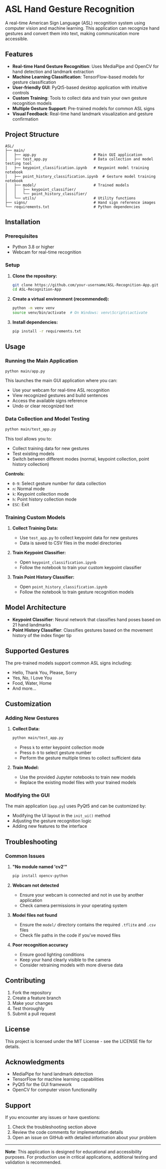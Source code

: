# ASL Hand Gesture Recognition

A real-time American Sign Language (ASL) recognition system using computer vision and machine learning. This application can recognize hand gestures and convert them into text, making communication more accessible.

## Features

- **Real-time Hand Gesture Recognition**: Uses MediaPipe and OpenCV for hand detection and landmark extraction
- **Machine Learning Classification**: TensorFlow-based models for gesture classification
- **User-friendly GUI**: PyQt5-based desktop application with intuitive controls
- **Custom Training**: Tools to collect data and train your own gesture recognition models
- **Multiple Gesture Support**: Pre-trained models for common ASL signs
- **Visual Feedback**: Real-time hand landmark visualization and gesture confirmation

## Project Structure

```
ASL/
├── main/
│   ├── app.py                          # Main GUI application
│   ├── test_app.py                     # Data collection and model testing tool
│   ├── keypoint_classification.ipynb   # Keypoint model training notebook
│   ├── point_history_classification.ipynb  # Gesture model training notebook
│   ├── model/                          # Trained models
│   │   ├── keypoint_classifier/
│   │   └── point_history_classifier/
│   └── utils/                          # Utility functions
├── signs/                              # Hand sign reference images
└── requirements.txt                    # Python dependencies
```

## Installation

### Prerequisites

- Python 3.8 or higher
- Webcam for real-time recognition

### Setup

1. **Clone the repository:**
   ```bash
   git clone https://github.com/your-username/ASL-Recognition-App.git
   cd ASL-Recognition-App
   ```

2. **Create a virtual environment (recommended):**
   ```bash
   python -m venv venv
   source venv/bin/activate  # On Windows: venv\Scripts\activate
   ```

3. **Install dependencies:**
   ```bash
   pip install -r requirements.txt
   ```

## Usage

### Running the Main Application

```bash
python main/app.py
```

This launches the main GUI application where you can:
- Use your webcam for real-time ASL recognition
- View recognized gestures and build sentences
- Access the available signs reference
- Undo or clear recognized text

### Data Collection and Model Testing

```bash
python main/test_app.py
```

This tool allows you to:
- Collect training data for new gestures
- Test existing models
- Switch between different modes (normal, keypoint collection, point history collection)

**Controls:**
- `0-9`: Select gesture number for data collection
- `n`: Normal mode
- `k`: Keypoint collection mode
- `h`: Point history collection mode
- `ESC`: Exit

### Training Custom Models

1. **Collect Training Data:**
   - Use `test_app.py` to collect keypoint data for new gestures
   - Data is saved to CSV files in the model directories

2. **Train Keypoint Classifier:**
   - Open `keypoint_classification.ipynb`
   - Follow the notebook to train your custom keypoint classifier

3. **Train Point History Classifier:**
   - Open `point_history_classification.ipynb`
   - Follow the notebook to train gesture recognition models

## Model Architecture

- **Keypoint Classifier**: Neural network that classifies hand poses based on 21 hand landmarks
- **Point History Classifier**: Classifies gestures based on the movement history of the index finger tip

## Supported Gestures

The pre-trained models support common ASL signs including:
- Hello, Thank You, Please, Sorry
- Yes, No, I Love You
- Food, Water, Home
- And more...

## Customization

### Adding New Gestures

1. **Collect Data:**
   ```bash
   python main/test_app.py
   ```
   - Press `k` to enter keypoint collection mode
   - Press `0-9` to select gesture number
   - Perform the gesture multiple times to collect sufficient data

2. **Train Model:**
   - Use the provided Jupyter notebooks to train new models
   - Replace the existing model files with your trained models

### Modifying the GUI

The main application (`app.py`) uses PyQt5 and can be customized by:
- Modifying the UI layout in the `init_ui()` method
- Adjusting the gesture recognition logic
- Adding new features to the interface

## Troubleshooting

### Common Issues

1. **"No module named 'cv2'"**
   ```bash
   pip install opencv-python
   ```

2. **Webcam not detected**
   - Ensure your webcam is connected and not in use by another application
   - Check camera permissions in your operating system

3. **Model files not found**
   - Ensure the `model/` directory contains the required `.tflite` and `.csv` files
   - Check file paths in the code if you've moved files

4. **Poor recognition accuracy**
   - Ensure good lighting conditions
   - Keep your hand clearly visible to the camera
   - Consider retraining models with more diverse data

## Contributing

1. Fork the repository
2. Create a feature branch
3. Make your changes
4. Test thoroughly
5. Submit a pull request

## License

This project is licensed under the MIT License - see the LICENSE file for details.

## Acknowledgments

- MediaPipe for hand landmark detection
- TensorFlow for machine learning capabilities
- PyQt5 for the GUI framework
- OpenCV for computer vision functionality

## Support

If you encounter any issues or have questions:
1. Check the troubleshooting section above
2. Review the code comments for implementation details
3. Open an issue on GitHub with detailed information about your problem

---

**Note**: This application is designed for educational and accessibility purposes. For production use in critical applications, additional testing and validation is recommended.

